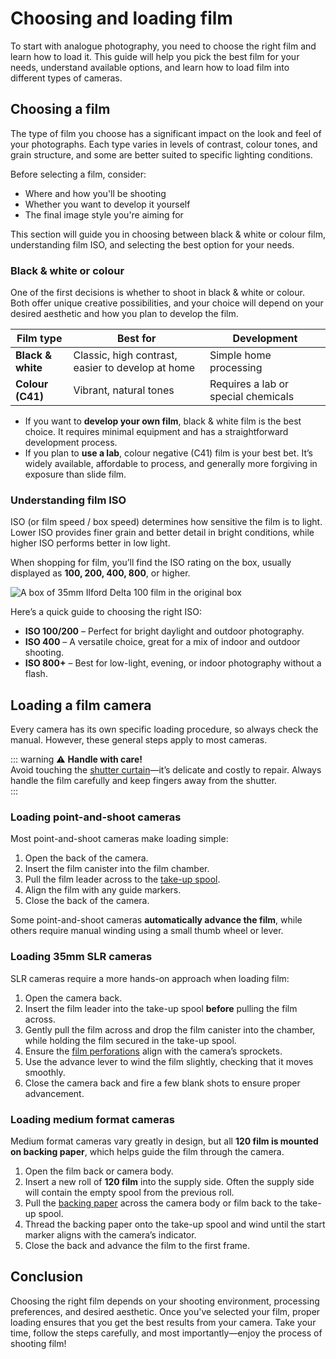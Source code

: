 # Choosing and loading film

To start with analogue photography, you need to choose the right film and learn how to load it.
This guide will help you pick the best film for your needs, understand available options, and learn how to load film into different types of cameras.

## Choosing a film  

The type of film you choose has a significant impact on the look and feel of your photographs. 
Each type varies in levels of contrast, colour tones, and grain structure, and some are better suited to specific lighting conditions.  

Before selecting a film, consider:  
- Where and how you'll be shooting  
- Whether you want to develop it yourself  
- The final image style you're aiming for  

This section will guide you in choosing between black & white or colour film, understanding film ISO, and selecting the best option for your needs.

### Black & white or colour  

One of the first decisions is whether to shoot in black & white or colour.
Both offer unique creative possibilities, and your choice will depend on your desired aesthetic and how you plan to develop the film.  

| **Film type**     | **Best for**                                      | **Development**                     |
|-------------------|---------------------------------------------------|-------------------------------------|
| **Black & white** | Classic, high contrast, easier to develop at home | Simple home processing              |
| **Colour (C41)**  | Vibrant, natural tones                            | Requires a lab or special chemicals |

- If you want to **develop your own film**, black & white film is the best choice. It requires minimal equipment and has a straightforward development process.  
- If you plan to **use a lab**, colour negative (C41) film is your best bet. It’s widely available, affordable to process, and generally more forgiving in exposure than slide film.  

### Understanding film ISO  

ISO (or film speed / box speed) determines how sensitive the film is to light.
Lower ISO provides finer grain and better detail in bright conditions, while higher ISO performs better in low light.

When shopping for film, you’ll find the ISO rating on the box, usually displayed as **100, 200, 400, 800**, or higher.  

![A box of 35mm Ilford Delta 100 film in the original box](/images/ilford-delta-100.webp)

Here’s a quick guide to choosing the right ISO:  

- **ISO 100/200** – Perfect for bright daylight and outdoor photography.  
- **ISO 400** – A versatile choice, great for a mix of indoor and outdoor shooting.  
- **ISO 800+** – Best for low-light, evening, or indoor photography without a flash.

## Loading a film camera

Every camera has its own specific loading procedure, so always check the manual. However, these general steps apply to most cameras.  

::: warning ⚠ **Handle with care!**  
Avoid touching the [shutter curtain](/glossary#shutter-curtain)—it’s delicate and costly to repair. Always handle the film carefully and keep fingers away from the shutter.  
:::

### Loading point-and-shoot cameras  

Most point-and-shoot cameras make loading simple:  

1. Open the back of the camera.  
2. Insert the film canister into the film chamber.  
3. Pull the film leader across to the [take-up spool](/glossary#take-up-spool).  
4. Align the film with any guide markers.  
5. Close the back of the camera.  

Some point-and-shoot cameras **automatically advance the film**, while others require manual winding using a small thumb wheel or lever.  

### Loading 35mm SLR cameras  

SLR cameras require a more hands-on approach when loading film:  

1. Open the camera back.  
2. Insert the film leader into the take-up spool **before** pulling the film across.  
3. Gently pull the film across and drop the film canister into the chamber, while holding the film secured in the take-up spool.
4. Ensure the [film perforations](/glossary#film-perforations) align with the camera’s sprockets.  
5. Use the advance lever to wind the film slightly, checking that it moves smoothly.  
6. Close the camera back and fire a few blank shots to ensure proper advancement.  

### Loading medium format cameras  

Medium format cameras vary greatly in design, but all **120 film is mounted on backing paper**, which helps guide the film through the camera.  

1. Open the film back or camera body.  
2. Insert a new roll of **120 film** into the supply side. Often the supply side will contain the empty spool from the previous roll. 
3. Pull the [backing paper](/glossary#backing-paper) across the camera body or film back to the take-up spool.  
4. Thread the backing paper onto the take-up spool and wind until the start marker aligns with the camera’s indicator.  
5. Close the back and advance the film to the first frame.

## Conclusion

Choosing the right film depends on your shooting environment, processing preferences, and desired aesthetic. 
Once you've selected your film, proper loading ensures that you get the best results from your camera. 
Take your time, follow the steps carefully, and most importantly—enjoy the process of shooting film!